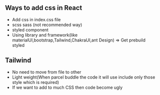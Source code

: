## Ways to add css in React
- Add css in index.css file
- scss sass (not recommended way)
- styled component 
- Using library and framework(like materialUI,bootstrap,Tailwind,ChakraUI,ant Design) => Get prebuild styled 

## Tailwind
- No need to move from file to other
- Light weight(When parcel buddle the code it will use include only those style which is required)
- If we want to add to much CSS then code become ugly